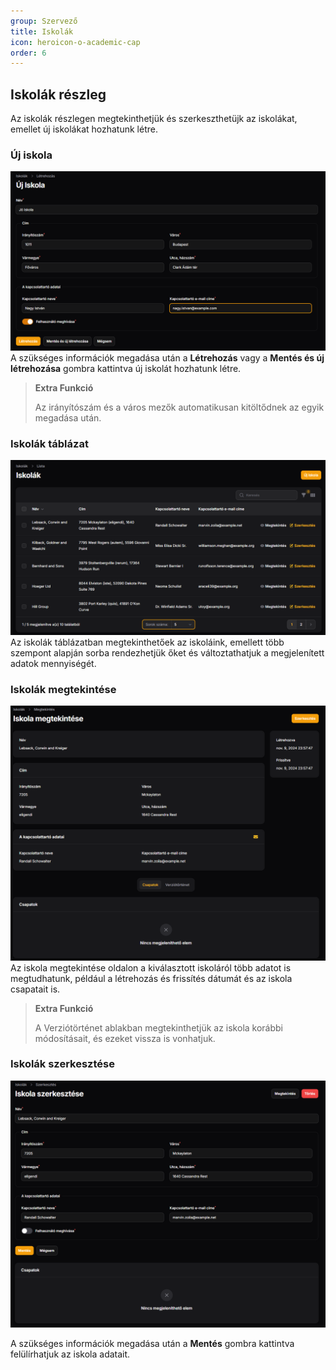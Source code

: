 ```yaml
---
group: Szervező
title: Iskolák
icon: heroicon-o-academic-cap
order: 6
---
```


## Iskolák részleg

Az iskolák részlegen megtekinthetjük és szerkeszthetüjk az iskolákat, emellet új iskolákat hozhatunk létre.

### Új iskola

![my image](resources/img/organizer/new_school.png)
A szükséges információk megadása után a **Létrehozás** vagy a **Mentés és új létrehozása** gombra kattintva új iskolát hozhatunk létre.

> **Extra Funkció**
>
> Az irányítószám és a város mezők automatikusan kitöltődnek az egyik megadása után.

### Iskolák táblázat

![my image](resources/img/organizer/school_table.png)
Az iskolák táblázatban megtekinthetőek az iskoláink, emellett több szempont alapján sorba rendezhetjük őket és változtathatjuk a megjelenített adatok mennyiségét.

### Iskolák megtekintése

![my image](resources/img/organizer/school_inspect.png)
Az iskola megtekintése oldalon a kiválasztott iskoláról több adatot is megtudhatunk, például a létrehozás és frissítés dátumát és az iskola csapatait is.

> **Extra Funkció**
>
> A Verziótörténet ablakban megtekinthetjük az iskola korábbi módosításait, és ezeket vissza is vonhatjuk.

### Iskolák szerkesztése

![my image](resources/img/organizer/edit_school.png)

A szükséges információk megadása után a **Mentés** gombra kattintva felülírhatjuk az iskola adatait.
